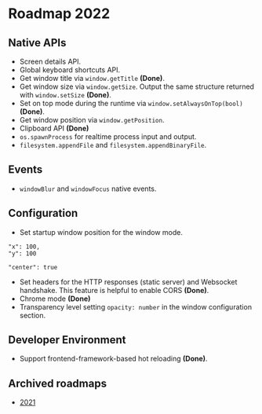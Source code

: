 # Roadmap 2022

## Native APIs

- Screen details API.
- Global keyboard shortcuts API.
- Get window title via `window.getTitle` **(Done)**.
- Get window size via `window.getSize`. Output the same structure returned with `window.setSize` **(Done)**.
- Set on top mode during the runtime via `window.setAlwaysOnTop(bool)` **(Done)**.
- Get window position via `window.getPosition`.
- Clipboard API **(Done)**
- `os.spawnProcess` for realtime process input and output.
- `filesystem.appendFile` and `filesystem.appendBinaryFile`.

## Events

- `windowBlur` and `windowFocus` native events.


## Configuration

- Set startup window position for the window mode.

```
"x": 100,
"y": 100
```
```
"center": true
```
- Set headers for the HTTP responses (static server) and Websocket handshake. This feature is helpful to enable CORS **(Done)**. 
- Chrome mode **(Done)**
- Transparency level setting `opacity: number` in the window configuration section.

## Developer Environment

- Support frontend-framework-based hot reloading **(Done)**.

## Archived roadmaps

- [2021](archive/2021.md)

